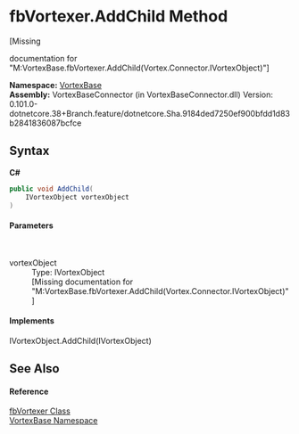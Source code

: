 # fbVortexer.AddChild Method 
 

\[Missing <summary> documentation for "M:VortexBase.fbVortexer.AddChild(Vortex.Connector.IVortexObject)"\]

**Namespace:**&nbsp;<a href="N_VortexBase.md">VortexBase</a><br />**Assembly:**&nbsp;VortexBaseConnector (in VortexBaseConnector.dll) Version: 0.101.0-dotnetcore.38+Branch.feature/dotnetcore.Sha.9184ded7250ef900bfdd1d83b2841836087bcfce

## Syntax

**C#**<br />
``` C#
public void AddChild(
	IVortexObject vortexObject
)
```


#### Parameters
&nbsp;<dl><dt>vortexObject</dt><dd>Type: IVortexObject<br />\[Missing <param name="vortexObject"/> documentation for "M:VortexBase.fbVortexer.AddChild(Vortex.Connector.IVortexObject)"\]</dd></dl>

#### Implements
IVortexObject.AddChild(IVortexObject)<br />

## See Also


#### Reference
<a href="T_VortexBase_fbVortexer.md">fbVortexer Class</a><br /><a href="N_VortexBase.md">VortexBase Namespace</a><br />